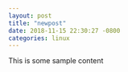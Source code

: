 ```yaml
---
layout: post
title: "newpost"
date: 2018-11-15 22:30:27 -0800
categories: linux
---
```


This is some sample content


